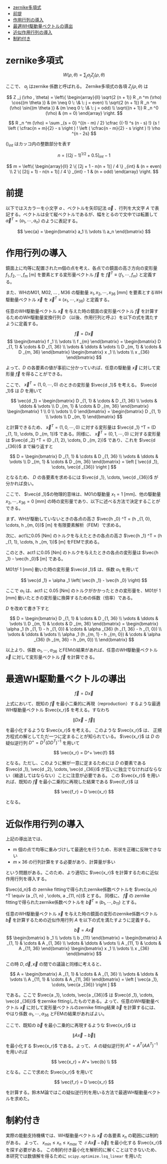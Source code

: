 <script async src="https://cdnjs.cloudflare.com/ajax/libs/mathjax/2.7.0/MathJax.js?config=TeX-AMS_CHTML" ></script>

<script type="text/x-mathjax-config">
 MathJax.Hub.Config({
 tex2jax: {
 inlineMath: [["$","$"]]
 }
 });
</script>

- [zernike多項式](#zernike多項式)
- [前提](#前提)
- [作用行列の導入](#作用行列の導入)
- [最適WH駆動量ベクトルの導出](#最適wh駆動量ベクトルの導出)
- [近似作用行列の導入](#近似作用行列の導入)
- [制約付き](#制約付き)

# zernike多項式

$$
W(\rho , \theta) = \sum _j a _j Z _j (\rho , \theta)
$$

ここで、 $a _j$ はzernike 係数と呼ばれる。 Zernike多項式の各項 $Z _j (\rho , \theta)$ は

$$
Z _j (\rho , \theta) =
\left\{
    \begin{array}{ll}
        \sqrt{2 (n + 1)} R _n ^m (\rho) \cos{(m \theta )} & (m \neq 0 \: \& \: j = even) \\
        \sqrt{2 (n + 1)} R _n ^m (\rho) \sin{(m \theta )} & (m \neq 0 \: \& \: j = odd) \\
        \sqrt{(n + 1)} R _n ^0 (\rho) & (m = 0)
    \end{array}
\right.
$$

$$
R _n ^m (\rho) =
\sum _{s = 0} ^{(n - m) / 2}
\cfrac
    {(-1) ^s (n - s) !}
    {s ! \left (  \cfrac{n + m}{2} - s \right ) ! \left (  \cfrac{n - m}{2} - s \right ) !}
\rho ^{n - 2s}
$$

$() _{int}$ はカッコ内の整数部分を表す

$$
n = [(2j - 1) ^{1/2} + 0.5] _{int} - 1
$$

$$
m =
\left\{
    \begin{array}{ll}
        2 \{ [2j + 1 - n(n + 1)] / 4 \} _{int} & (n = even) \\
        2 \{ [2(j + 1) - n(n + 1)] / 4 \} _{int} - 1 & (n = odd)
    \end{array}
\right.
$$

# 前提

以下ではスカラーを小文字 $a$ 、ベクトルを矢印記法 $\vec{a}$ 、行列を大文字 $A$ で表記する。ベクトルは全て縦ベクトルであるが、幅をとるので文中では転置して $\vec{a} ^T = (a_1, \cdots , a_n)$ のように表記する。

$$
\vec{a} =
\begin{bmatrix}
    a_1 \\
    \vdots \\
    a_n
\end{bmatrix}
$$

# 作用行列の導入

鏡面上に均等に配置されたm個の点を考え、各点での鏡面の高さ方向の変形量 $f _1, f _2, \cdots, f _{m}$  [m] を要素とする変形量ベクトル $\vec{f}$ を $\vec{f} ^T \equiv (f _1 , \cdots, f _{m})$ と定義する。

また、WHのM01, M02, ... , M36 の駆動量 $x _1, x _2, \cdots, x _{36}$ [mm] を要素とするWH駆動量ベクトル $\vec{x}$ を $\vec{x} ^T \equiv (x _1 , \cdots , x _{36})$ と定義する。

任意のWH駆動量ベクトル $\vec{x}$ を与えた時の鏡面の変形量ベクトル $\vec{f}$ を計算するためのWH駆動量変換行列 $D$ （以後、作用行列と呼ぶ）を以下の式を満たすように定義する。

$$
\vec{f} = D \vec{x}
$$
$$
\begin{bmatrix}
    f _1 \\
    \vdots \\
    f _{m}
\end{bmatrix} =
\begin{bmatrix}
    D _{1, 1} & \cdots & D _{1, 36} \\
    \vdots & \ddots & \vdots \\
    D _{m, 1} & \cdots & D _{m, 36}
\end{bmatrix}
\begin{bmatrix}
    x _1 \\
    \vdots \\
    x _{36}
\end{bmatrix}
$$

よって、$D$ の各要素の値が事前に分かっていれば、任意の駆動量 $\vec{x}$ に対して変形量 $\vec{f}$ を得ることができる。

ここで、 $\vec{x} ^T = (1, 0, \cdots, 0)$ のときの変形量 $\vec{d _1}$ を考える。 $\vec{d _1}$ は $D$ を用いて

$$
\vec{d _1} =
\begin{bmatrix}
    D _{1, 1} & \cdots & D _{1, 36} \\
    \vdots & \ddots & \vdots \\
    D _{m, 1} & \cdots & D _{m, 36}
\end{bmatrix}
\begin{bmatrix}
    1 \\
    0 \\
    \vdots \\
    0
\end{bmatrix} =
\begin{bmatrix}
    D _{1, 1} \\
    \vdots \\
    D _{m, 1}
\end{bmatrix}
$$

と計算できるため、 $\vec{x} ^T = (1, 0, \cdots, 0)$ に対する変形量は $\vec{d _1} ^T = (D _{1, 1}, \cdots, D _{m, 1})$ である。同様に、 $\vec{x} ^T = (0, 1, \cdots, 0)$ に対する変形量は $\vec{d _2} ^T = (D _{1, 2}, \cdots, D _{m, 2})$ であり、これを $\vec{d _{36}}$ まで繰り返すと

$$
D =
\begin{bmatrix}
    D _{1, 1} & \cdots & D _{1, 36} \\
    \vdots & \ddots & \vdots \\
    D _{m, 1} & \cdots & D _{m, 36}
\end{bmatrix}
= \left [ \vec{d _1}, \cdots, \vec{d _{36}} \right ]
$$

となるため、 $D$ の各要素を求めるには $\vec{d _1}, \cdots, \vec{d _{36}}$ が分かれば良い。

ここで、 $\vec{d _1}$の物理的意味は、M01の駆動量 $x _1 = 1$ [mm]、他の駆動量 $x _2, \cdots, x _{36} = 0$ [mm] の時の変形量であり、以下に述べる方法で決定することができる。

まず、WHが駆動していないときの各点の高さ $\vec{h _0} ^T = (h _{1, 0}, \cdots, h _{m, 0})$ [m] を有限要素解析（FEM）で求める。

次に、act1に0.05 [Nm] のトルクを与えたときの各点の高さ $\vec{h _1} ^T = (h _{1, 1}, \cdots, h _{m, 1})$ [m] をFEMで求める。

このとき、act1 に0.05 [Nm] のトルクを与えたときの各点の変形量は $\vec{h _1} - \vec{h _0}$ [m] である。

M01が 1 [mm] 動いた時の変形量 $\vec{d _1}$ は、係数 $\alpha _1$ を用いて

$$
\vec{d _1} = \alpha _1 \left( \vec{h _1} - \vec{h _0} \right)
$$

ここで $\alpha _1$ は、act1 に 0.05 [Nm] のトルクがかかったときの変形量を、M01が 1 [mm] 動いたときの変形量に換算するための係数（倍率）である。

$D$ を改めて書き下すと

$$
D =
\begin{bmatrix}
    D _{1, 1} & \cdots & D _{1, 36} \\
    \vdots & \ddots & \vdots \\
    D _{m, 1} & \cdots & D _{m, 36}
\end{bmatrix} =
\begin{bmatrix}
    \alpha _1 (h _{1, 1}  - h _{1, 0}) & \cdots & \alpha _{36} (h _{1, 36}  - h _{1, 0})  \\
    \vdots & \ddots & \vdots \\
    \alpha _1 (h _{m, 1}  - h _{m, 0}) & \cdots & \alpha _{36} (h _{m, 36}  - h _{m, 0})  \\
\end{bmatrix}
$$

以上より、係数 $\alpha _1, \cdots, \alpha _{36}$ とFEMの結果があれば、任意のWH駆動量ベクトル $\vec{x}$ に対して変形量ベクトル $\vec{f}$ を計算できる。

# 最適WH駆動量ベクトルの導出

$$
\vec{f} = D \vec{x}
$$

上式において、既知の $\vec{f}$ を最小二乗的に再現（reproduction）するような最適WH駆動量ベクトル $\vec{x_r}$ を考える。すなわち

$$
\| D \vec{x} - \vec{f}\|
$$

を最小化するような $\vec{x_r}$ を考える。
このような $\vec{x_r}$ は、 正規方程式の解としてただ一つに定まることが知られている。
$\vec{x_r}$ は $D$ の疑似逆行列 $D^+ = D^T (D D^T)^{-1}$ を用いて

$$
\vec{x_r} = D^+ \vec{f}
$$

となる。ただし、このように解が一意に定まるためには $D$ の要素である $\vec{d _1}, \vec{d _2}, \cdots, \vec{d _{36}}$ が互いに独立でなければならない（縮退してはならない）ことに注意が必要である。
この $\vec{x_r}$ を用いれば、既知の $\vec{f}$ を最小二乗的に再現した結果である $\vec{f_r}$ は

$$
\vec{f_r} = D \vec{x_r}
$$

となる。

# 近似作用行列の導入

上記の導出法では、

- m 個の点で均等に重みづけして最適化を行うため、形状を正確に反映できない
- $m \times 36$ の行列計算をする必要があり、計算量が多い

という問題がある。このため、より適切に $\vec{x_r}$ を計算するために近似作用行列を導入する。

$\vec{d_n}$ の zernike fittingで得られたzernike係数ベクトルを $\vec{a_n} ^T \equiv (a _{1, n} , \cdots, a _{11, n})$ とする。
同様に、 $\vec{f}$ の zernike fittingで得られたzernike係数ベクトルを $\vec{b} ^T \equiv (b _1, \cdots, b _{11})$ とする。

任意のWH駆動量ベクトル $\vec{x}$ を与えた時の鏡面の変形のzernike係数ベクトル $\vec{b}$ を計算するための近似作用行列 $A$ を以下の式を満たすように定義する。

$$
\vec{b} = A \vec{x}
$$
$$
\begin{bmatrix}
    b _1 \\
    \vdots \\
    b _{11}
\end{bmatrix} =
\begin{bmatrix}
    A _{1, 1} & \cdots & A _{1, 36} \\
    \vdots & \ddots & \vdots \\
    A _{11, 1} & \cdots & A _{11, 36}
\end{bmatrix}
\begin{bmatrix}
    x _1 \\
    \vdots \\
    x _{36}
\end{bmatrix}
$$

この時 $D, \vec{d}, \vec{x}$ の間での議論と同様に考えると、

$$
A =
\begin{bmatrix}
    A _{1, 1} & \cdots & A _{1, 36} \\
    \vdots & \ddots & \vdots \\
    A _{11, 1} & \cdots & A _{11, 36}
\end{bmatrix}
= \left [ \vec{a _1}, \cdots, \vec{a _{36}} \right ]
$$

である。ここで $\vec{a _1}, \cdots, \vec{a _{36}}$ は $\vec{d _1}, \cdots, \vec{d _{36}}$ をzernike fittingしたものである。よって、任意のWH駆動量ベクトル $\vec{x}$ に対して変形量ベクトルのzernike fitting結果 $\vec{b}$ を計算するには、やはり係数 $\alpha _1, \cdots, \alpha _{36}$ とFEMの結果があればよい。

ここで、既知の $\vec{b}$ を最小二乗的に再現するような $\vec{x_r}$ は

$$
\| A \vec{x} - \vec{b} \|
$$

を最小化する $\vec{x_r}$ である。よって、 $A$ の疑似逆行列 $A^+ = A^T (A A^T)^{-1}$ を用いれば

$$
\vec{x_r} = A^+ \vec{b} \\
$$

となる。ここで求めた $\vec{x_r}$ を用いて

$$
\vec{f_r} = D \vec{x_r}
$$

を計算する。鈴木M論ではこの疑似逆行列を用いる方法で最適WH駆動量ベクトルを求めた。

# 制約付き

実際の能動支持機構では、WH駆動量ベクトル $\vec{x}$ の各要素 $x_n$ の範囲には制約がある。
よって、 $x _{min} \leq x_n \leq x _{max}$ で $\| A \vec{x} - \vec{b} \|$ を最小化する $\vec{x_r}$ を探す必要がある。
この制約付き最小化を解析的に解くことはできないため、本研究では数値解を得るために `scipy.optimize.lsq_linear` を用いた
